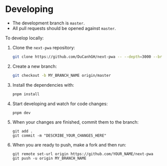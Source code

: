 # Developing

- The development branch is `master`.
- All pull requests should be opened against `master`.

To develop locally:

1. Clone the `next-pwa` repository:
   ```bash
   git clone https://github.com/DuCanhGH/next-pwa -- --depth=3000 --branch master --single-branch
   ```
1. Create a new branch:
   ```bash
   git checkout -b MY_BRANCH_NAME origin/master
   ```
1. Install the dependencies with:
   ```bash
   pnpm install
   ```
1. Start developing and watch for code changes:
   ```bash
   pnpm dev
   ```
1. When your changes are finished, commit them to the branch:
   ```
   git add .
   git commit -m "DESCRIBE_YOUR_CHANGES_HERE"
   ```
1. When you are ready to push, make a fork and then run:
   ```
   git remote set-url origin https://github.com/YOUR_NAME/next-pwa
   git push -u origin MY_BRANCH_NAME
   ```
